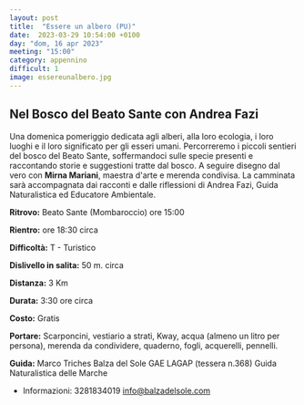```yaml
---
layout: post
title:  "Essere un albero (PU)"
date:  2023-03-29 10:54:00 +0100
day: "dom, 16 apr 2023"
meeting: "15:00"
category: appennino 
difficult: 1
image: essereunalbero.jpg
---
```


## Nel Bosco del Beato Sante con Andrea Fazi

Una domenica pomeriggio dedicata agli alberi, alla loro ecologia, i loro luoghi e il loro significato per gli esseri umani. Percorreremo i piccoli sentieri del bosco del Beato Sante, soffermandoci sulle specie presenti e raccontando storie e suggestioni tratte dal bosco. A seguire disegno dal vero con **Mirna Mariani**, maestra d'arte e merenda condivisa. 
La camminata sarà accompagnata dai racconti e dalle riflessioni di Andrea Fazi, Guida Naturalistica ed Educatore Ambientale.


**Ritrovo:** Beato Sante (Mombaroccio) ore 15:00

**Rientro:** ore 18:30 circa 

**Difficoltà:** T - Turistico

**Dislivello in salita:** 50 m. circa

**Distanza:** 3 Km

**Durata:** 3:30 ore circa

**Costo:** Gratis

**Portare:** Scarponcini, vestiario a strati, Kway, acqua (almeno un litro per persona), merenda da condividere, quaderno, fogli, acquerelli, pennelli.

**Guida:** Marco Triches
Balza del Sole GAE LAGAP (tessera n.368)
Guida Naturalistica delle Marche
+ Informazioni: 3281834019    info@balzadelsole.com
